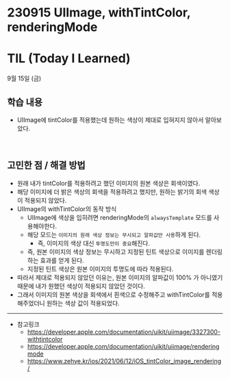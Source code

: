# 230915 UIImage, withTintColor, renderingMode
# TIL (Today I Learned)


9월 15일 (금)

## 학습 내용
- UIImage에 tintColor를 적용했는데 원하는 색상이 제대로 입혀지지 않아서 알아보았다.

&nbsp;

## 고민한 점 / 해결 방법

- 원래 내가 tintColor를 적용하려고 했던 이미지의 원본 색상은 회색이였다.
- 해당 이미지에 더 밝은 색상의 회색을 적용하려고 했지만, 원하는 밝기의 회색 색상이 적용되지 않았다.
- UIImage의 withTintColor의 동작 방식
    - UIImage에 색상을 입히려면 renderingMode의 `alwaysTemplate` 모드를 사용해야한다.
    - 해당 모드는 `이미지의 원래 색상 정보는 무시되고 알파값만 사용`하게 된다.
        - 즉, 이미지의 색상 대신 `투명도만이 중요`해진다.
    - 즉, 원본 이미지의 색상 정보는 무시하고 지정된 틴트 색상으로 이미지를 렌더링하는 효과를 얻게 된다.
    - 지정된 틴트 색상은 원본 이미지의 투명도에 따라 적용된다.
- 따라서 제대로 적용되지 않았던 이유는, 원본 이미지의 알파값이 100% 가 아니였기 때문에 내가 원했던 색상이 적용되지 않았던 것이다. 
- 그래서 이미지의 원본 색상을 회색에서 흰색으로 수정해주고 withTintColor를 적용해주었더니 원하는 색상 값이 적용되었다.

---

- 참고링크
    - https://developer.apple.com/documentation/uikit/uiimage/3327300-withtintcolor
    - https://developer.apple.com/documentation/uikit/uiimage/renderingmode
    - https://www.zehye.kr/ios/2021/06/12/iOS_tintColor_image_rendering/
